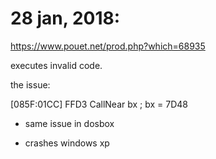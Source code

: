 # 28 jan, 2018:

https://www.pouet.net/prod.php?which=68935

executes invalid code.

the issue:

[085F:01CC] FFD3             CallNear bx			; bx = 7D48


* same issue in dosbox

* crashes windows xp
